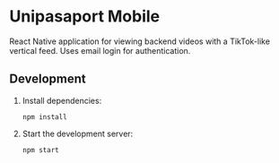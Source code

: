 # Unipasaport Mobile

React Native application for viewing backend videos with a TikTok-like vertical feed. Uses email login for authentication.

## Development

1. Install dependencies:
   ```
   npm install
   ```
2. Start the development server:
   ```
   npm start
   ```

